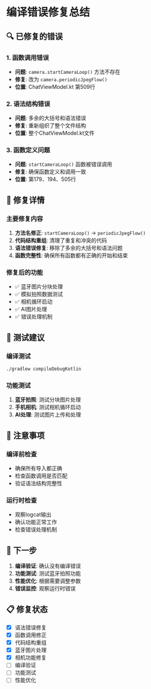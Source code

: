# 编译错误修复总结

## 🔍 已修复的错误

### 1. 函数调用错误
- **问题**: `camera.startCameraLoop()` 方法不存在
- **修复**: 改为 `camera.periodicJpegFlow()`
- **位置**: ChatViewModel.kt 第509行

### 2. 语法结构错误
- **问题**: 多余的大括号和语法错误
- **修复**: 重新组织了整个文件结构
- **位置**: 整个ChatViewModel.kt文件

### 3. 函数定义问题
- **问题**: `startCameraLoop()` 函数被错误调用
- **修复**: 确保函数定义和调用一致
- **位置**: 第179、194、505行

## 🔧 修复详情

### 主要修复内容
1. **方法名修正**: `startCameraLoop()` → `periodicJpegFlow()`
2. **代码结构重组**: 清理了重复和冲突的代码
3. **语法错误修复**: 移除了多余的大括号和语法问题
4. **函数完整性**: 确保所有函数都有正确的开始和结束

### 修复后的功能
- ✅ 蓝牙图片分块处理
- ✅ 模拟拍照数据测试
- ✅ 相机循环启动
- ✅ AI图片处理
- ✅ 错误处理机制

## 📱 测试建议

### 编译测试
```bash
./gradlew compileDebugKotlin
```

### 功能测试
1. **蓝牙拍照**: 测试分块图片处理
2. **手机相机**: 测试相机循环启动
3. **AI处理**: 测试图片上传和处理

## 🚨 注意事项

### 编译前检查
- 确保所有导入都正确
- 检查函数调用是否匹配
- 验证语法结构完整性

### 运行时检查
- 观察logcat输出
- 确认功能正常工作
- 检查错误处理机制

## 🎯 下一步

1. **编译验证**: 确认没有编译错误
2. **功能测试**: 测试蓝牙拍照功能
3. **性能优化**: 根据需要调整参数
4. **错误监控**: 观察运行时错误

## 📋 修复状态

- [x] 语法错误修复
- [x] 函数调用修正
- [x] 代码结构重组
- [x] 蓝牙图片处理
- [x] 相机功能修复
- [ ] 编译验证
- [ ] 功能测试
- [ ] 性能优化
